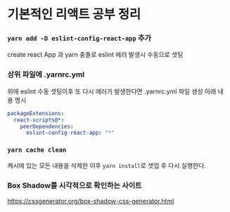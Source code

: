 # 기본적인 리액트 공부 정리

### `yarn add -D eslint-config-react-app` 추가

create react App 과 yarn 충돌로 eslint 에러 발생시 수동으로 셋팅

### 상위 파일에 .yarnrc.yml

위에 eslint 수동 셋팅이후 또 다시 에러가 발생한다면 .yarnrc.yml 파일 생성 아래 내용 명시

```yml
packageExtensions:
  react-scripts@*:
    peerDependencies:
      eslint-config-react-app: "*"
```

### `yarn cache clean`

캐시에 있는 모든 내용을 삭제한 이후 `yarn install`로 셋업 후 다시 실행한다.

### Box Shadow를 시각적으로 확인하는 사이트

https://cssgenerator.org/box-shadow-css-generator.html
